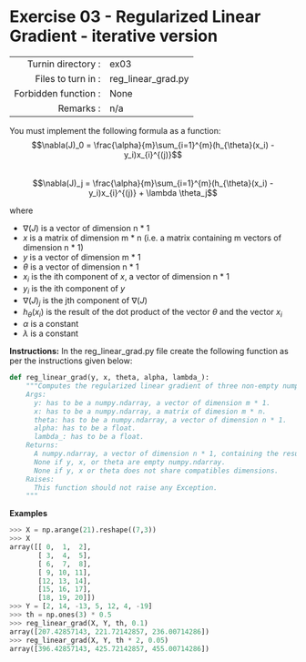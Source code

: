 # Exercise 03 - Regularized Linear Gradient - iterative version

|                         |                    |
| -----------------------:| ------------------ |
|   Turnin directory :    |  ex03              |
|   Files to turn in :    |  reg_linear_grad.py|
|   Forbidden function :  |  None              |
|   Remarks :             |  n/a               |

You must implement the following formula as a function:  
$$\nabla(J)_0 = \frac{\alpha}{m}\sum_{i=1}^{m}(h_{\theta}(x_i) - y_i)x_{i}^{(j)}$$  
$$\nabla(J)_j = \frac{\alpha}{m}\sum_{i=1}^{m}(h_{\theta}(x_i) - y_i)x_{i}^{(j)} + \lambda \theta_j$$

where  
- $\nabla(J)$ is a vector of dimension n * 1   
- $x$ is a matrix of dimension m * n (i.e. a matrix containing m vectors of dimension n * 1)  
- $y$ is a vector of dimension m * 1 
- $\theta$ is a vector of dimension n * 1   
- $x_i$ is the ith component of $x$, a vector of dimension n * 1
- $y_i$ is the ith component of $y$
- $\nabla(J)_j$ is the jth component of $\nabla(J)$
- $h_{\theta}(x_i)$ is the result of the dot product of the vector $\theta$ and the vector $x_i$
- $\alpha$ is a constant
- $\lambda$ is a constant

**Instructions:**
In the reg_linear_grad.py file create the following function as per the instructions given below:
```python
def reg_linear_grad(y, x, theta, alpha, lambda_):
    """Computes the regularized linear gradient of three non-empty numpy.ndarray, with two for-loop. The three arrays must have compatible dimensions.
    Args:
      y: has to be a numpy.ndarray, a vector of dimension m * 1.
      x: has to be a numpy.ndarray, a matrix of dimesion m * n.
      theta: has to be a numpy.ndarray, a vector of dimension n * 1.
      alpha: has to be a float.
      lambda_: has to be a float.
    Returns:
      A numpy.ndarray, a vector of dimension n * 1, containing the results of the formula for all j.
      None if y, x, or theta are empty numpy.ndarray.
      None if y, x or theta does not share compatibles dimensions.
    Raises:
      This function should not raise any Exception.
    """
```

**Examples**
```python
>>> X = np.arange(21).reshape((7,3))
>>> X
array([[ 0,  1,  2],
       [ 3,  4,  5],
       [ 6,  7,  8],
       [ 9, 10, 11],
       [12, 13, 14],
       [15, 16, 17],
       [18, 19, 20]])
>>> Y = [2, 14, -13, 5, 12, 4, -19]
>>> th = np.ones(3) * 0.5
>>> reg_linear_grad(X, Y, th, 0.1)
array([207.42857143, 221.72142857, 236.00714286])
>>> reg_linear_grad(X, Y, th * 2, 0.05)
array([396.42857143, 425.72142857, 455.00714286])
```